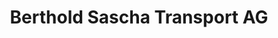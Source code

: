 ---
title: "Berthold Sascha Transport AG"
url: /schmitten/berthold-sascha-transport-ag/
shop: Allgemein
---